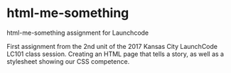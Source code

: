 # html-me-something
html-me-something assignment for Launchcode

First assignment from the 2nd unit of the 2017 Kansas City LaunchCode LC101 class session.
Creating an HTML page that tells a story, as well as a stylesheet showing our CSS competence.
